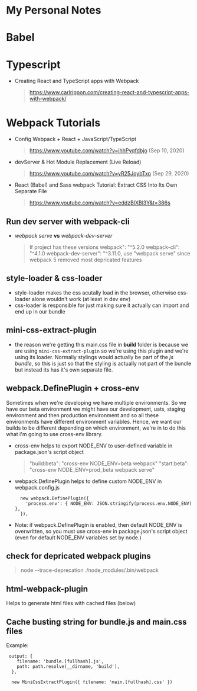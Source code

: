 # My Personal Notes

# Babel

# Typescript

- Creating React and TypeScript apps with Webpack
  > https://www.carlrippon.com/creating-react-and-typescript-apps-with-webpack/

# Webpack Tutorials

- Config Webpack + React + JavaScript/TypeScript
  > https://www.youtube.com/watch?v=ihhPyqfdbjo (Sep 10, 2020)
- devServer & Hot Module Replacement (Live Reload)
  > https://www.youtube.com/watch?v=yR25JoybTxo (Sep 29, 2020)
- React (Babel) and Sass webpack Tutorial: Extract CSS Into Its Own Separate File
  > https://www.youtube.com/watch?v=eddzBlXBl3Y&t=386s

## Run dev server with webpack-cli

- _webpack serve_ **vs** _webpack-dev-server_
  > If project has these versions webpack": "^5.2.0 webpack-cli": "^4.1.0 webpack-dev-server": "^3.11.0, use "webpack serve" since webpack 5 removed most depricated features

## style-loader & css-loader

- style-loader makes the css acutally load in the browser, otherwise css-loader alone wouldn't work (at least in dev env)
- css-loader is responsible for just making sure it actually can import and end up in our bundle

## mini-css-extract-plugin

- the reason we're getting this main.css file in **build** folder is because we are using `mini-css-extract-plugin` so we're using this plugin and we're using its loader. Normally stylings would actually be part of the _js bundle_, so this is just so that the styling is actually not part of the bundle but instead its has it's own separate file.

## webpack.DefinePlugin + cross-env

Sometimes when we're developing we have multiple environments. So we have our beta environment we might have our development, uats, staging environment and then production environment and so all these environments have different environment variables. Hence, we want our builds to be different depending on which environment, we're in to do this what i'm going to use cross-env library.

- cross-env helps to export NODE_ENV to user-defined variable in package.json's script object
  > "build:beta": "cross-env NODE_ENV=beta webpack"
  > "start:beta": "cross-env NODE_ENV=prod_beta webpack serve"
- webpack.DefinePlugin helps to define custom NODE_ENV in webpack.config.js
  ```
    new webpack.DefinePlugin({
      'process.env': { NODE_ENV: JSON.stringify(process.env.NODE_ENV) },
    }),
  ```
- Note: if webpack.DefinePlugin is enabled, then default NODE_ENV is overwritten, so you must use cross-env in package.json's script object (even for default NODE_ENV variables set by node.)

## check for depricated webpack plugins

> node --trace-deprecation ./node_modules/.bin/webpack

## html-webpack-plugin

Helps to generate html files with cached files (below)

## Cache busting string for bundle.js and main.css files

Example:

```
 output: {
    filename: 'bundle.[fullhash].js',
    path: path.resolve(__dirname, 'build'),
  },
```

```
  new MiniCssExtractPlugin({ filename: 'main.[fullhash].css' })
```
